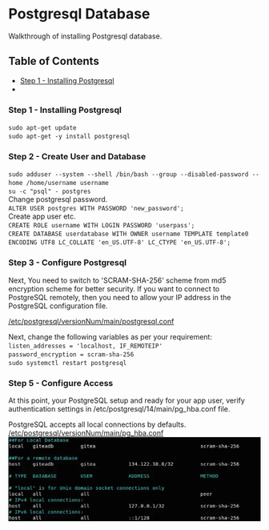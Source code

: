 # Postgresql Database
Walkthrough of installing Postgresql database. 

## Table of Contents

- [Step 1 - Installing Postgresql](#step-1---installing-postgresql)
-

### Step 1 - Installing Postgresql
`sudo apt-get update`<br>
`sudo apt-get -y install postgresql`<br>


### Step 2 - Create User and Database
`sudo adduser --system --shell /bin/bash --group --disabled-password --home /home/username username`<br>
`su -c "psql" - postgres`<br>
Change postgresql password.<br>
`ALTER USER postgres WITH PASSWORD 'new_password';`<br>
Create app user etc.<br>
`CREATE ROLE username WITH LOGIN PASSWORD 'userpass';`<br>
`CREATE DATABASE userdatabase WITH OWNER username TEMPLATE template0 ENCODING UTF8 LC_COLLATE 'en_US.UTF-8' LC_CTYPE 'en_US.UTF-8';`<br>


### Step 3 - Configure Postgresql
Next, You need to switch to 'SCRAM-SHA-256' scheme from md5 encryption scheme for better security. If you want to connect to PostgreSQL remotely, then you need to allow your IP address in the PostgreSQL configuration file.<br>

[/etc/postgresql/versionNum/main/postgresql.conf](./resources/postgresql.conf)<br>

Next, change the following variables as per your requirement:<br>
`listen_addresses = 'localhost, IF_REMOTEIP'`<br>
`password_encryption = scram-sha-256`<br>
`sudo systemctl restart postgresql`<br>

### Step 5 - Configure Access 
At this point, your PostgreSQL setup and ready for your app user, verify authentication settings in /etc/postgresql/14/main/pg_hba.conf file. 

PostgreSQL accepts all local connections by defaults.<br>
[/etc/postgresql/versionNum/main/pg_hba.conf](./resources/pg_hba.conf)<br>
![Example](./resources/Example.webp)<br>



